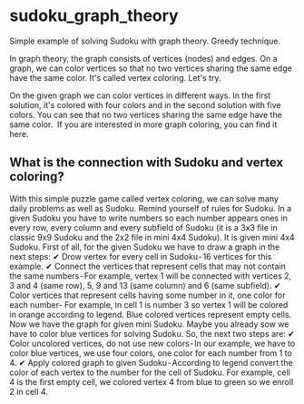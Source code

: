 # sudoku_graph_theory
Simple example of solving Sudoku with graph theory. Greedy technique.

In graph theory, the graph consists of vertices (nodes) and edges. On a graph, we can color vertices so that no two vertices sharing the same edge have the same color. It's called vertex coloring. Let's try.

On the given graph we can color vertices in different ways. In the first solution, it's colored with four colors and in the second solution with five colors. You can see that no two vertices sharing the same edge have the same color. 
If you are interested in more graph coloring, you can find it here.

## What is the connection with Sudoku and vertex coloring?
With this simple puzzle game called vertex coloring, we can solve many daily problems as well as Sudoku.
Remind yourself of rules for Sudoku. In a given Sudoku you have to write numbers so each number appears ones in every row, every column and every subfield of Sudoku (it is a 3x3 file in classic 9x9 Sudoku and the 2x2 file in mini 4x4 Sudoku).
It is given mini 4x4 Sudoku. First of all, for the given Sudoku we have to draw a graph in the next steps:
✔ Drow vertex for every cell in Sudoku - 16 vertices for this example.
✔ Connect the vertices that represent cells that may not contain the same numbers - For example, vertex 1 will be connected with vertices 2, 3 and 4 (same row), 5, 9 and 13 (same column) and 6 (same subfield).
✔ Color vertices that represent cells having some number in it, one color for each number- For example, in cell 1 is number 3 so vertex 1 will be colored in orange according to legend. Blue colored vertices represent empty cells.
Now we have the graph for given mini Sudoku. Maybe you already sow we have to color blue vertices for solving Sudoku. So, the next two steps are:
✔ Color uncolored vertices, do not use new colors - In our example, we have to color blue vertices, we use four colors, one color for each number from 1  to 4.
✔ Apply colored graph to given Sudoku - According to legend convert the color of each vertex to the number for the cell of Sudoku. For example, cell 4 is the first empty cell, we colored vertex 4 from blue to green so we enroll 2 in cell 4.
